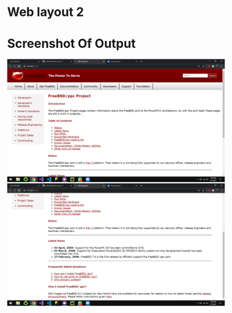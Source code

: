 # Web layout 2
<h1>Screenshot Of Output</h1>
<img src="./Screenshot (1).png" alt="Screenshot 1">
<img src="./Screenshot (2).png" alt="Screenshot 2">